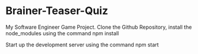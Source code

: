 # Brainer-Teaser-Quiz

My Software Engineer Game Project. 
Clone the Github Repository, 
install the node_modules using the command
npm install

Start up the development server using the command
npm start

